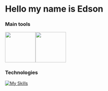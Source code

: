 
# Hello my name is Edson

### Main tools
<div style="display: flex;">
<img heigh=100 width=100 src="https://discordjs.guide/meta-image.png"/>
<img heigh=120 width=100 src="https://upload.wikimedia.org/wikipedia/commons/thumb/5/51/Windows_Terminal_logo.svg/2560px-Windows_Terminal_logo.svg.png"/>
</div>


###  Technologies
[![My Skills](https://skillicons.dev/icons?i=js,vscode,ts,html,css,yarn,npm)](https://skillicons.dev)
